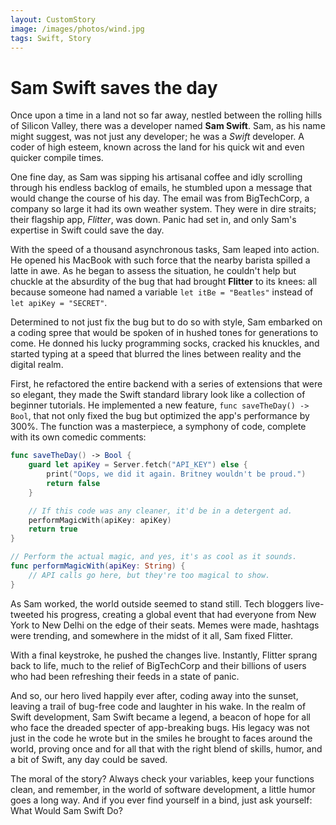 ```yaml
---
layout: CustomStory
image: /images/photos/wind.jpg
tags: Swift, Story
---
```

# Sam Swift saves the day

Once upon a time in a land not so far away, nestled between the rolling hills of Silicon Valley, there was a developer named **Sam Swift**. Sam, as his name might suggest, was not just any developer; he was a *Swift* developer. A coder of high esteem, known across the land for his quick wit and even quicker compile times.

One fine day, as Sam was sipping his artisanal coffee and idly scrolling through his endless backlog of emails, he stumbled upon a message that would change the course of his day. The email was from BigTechCorp, a company so large it had its own weather system. They were in dire straits; their flagship app, *Flitter*, was down. Panic had set in, and only Sam's expertise in Swift could save the day.

With the speed of a thousand asynchronous tasks, Sam leaped into action. He opened his MacBook with such force that the nearby barista spilled a latte in awe. As he began to assess the situation, he couldn't help but chuckle at the absurdity of the bug that had brought **Flitter** to its knees: all because someone had named a variable `let itBe = "Beatles"` instead of `let apiKey = "SECRET"`.

Determined to not just fix the bug but to do so with style, Sam embarked on a coding spree that would be spoken of in hushed tones for generations to come. He donned his lucky programming socks, cracked his knuckles, and started typing at a speed that blurred the lines between reality and the digital realm.

First, he refactored the entire backend with a series of extensions that were so elegant, they made the Swift standard library look like a collection of beginner tutorials. He implemented a new feature, `func saveTheDay() -> Bool`, that not only fixed the bug but optimized the app's performance by 300%. The function was a masterpiece, a symphony of code, complete with its own comedic comments:

```swift
func saveTheDay() -> Bool {
    guard let apiKey = Server.fetch("API_KEY") else {
        print("Oops, we did it again. Britney wouldn't be proud.")
        return false
    }

    // If this code was any cleaner, it'd be in a detergent ad.
    performMagicWith(apiKey: apiKey)
    return true
}

// Perform the actual magic, and yes, it's as cool as it sounds.
func performMagicWith(apiKey: String) {
    // API calls go here, but they're too magical to show.
}
```

As Sam worked, the world outside seemed to stand still. Tech bloggers live-tweeted his progress, creating a global event that had everyone from New York to New Delhi on the edge of their seats. Memes were made, hashtags were trending, and somewhere in the midst of it all, Sam fixed Flitter.

With a final keystroke, he pushed the changes live. Instantly, Flitter sprang back to life, much to the relief of BigTechCorp and their billions of users who had been refreshing their feeds in a state of panic.

And so, our hero lived happily ever after, coding away into the sunset, leaving a trail of bug-free code and laughter in his wake. In the realm of Swift development, Sam Swift became a legend, a beacon of hope for all who face the dreaded specter of app-breaking bugs. His legacy was not just in the code he wrote but in the smiles he brought to faces around the world, proving once and for all that with the right blend of skills, humor, and a bit of Swift, any day could be saved.

The moral of the story? Always check your variables, keep your functions clean, and remember, in the world of software development, a little humor goes a long way. And if you ever find yourself in a bind, just ask yourself: What Would Sam Swift Do?
